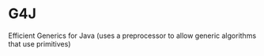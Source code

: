 # G4J
Efficient Generics for Java (uses a preprocessor to allow generic algorithms that use primitives)


